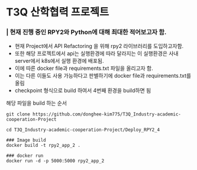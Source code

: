 # T3Q 산학협력 프로젝트
### | 현재 진행 중인 RPY2와 Python에 대해 최대한 적어보고자 함.
- 현재 Project에서 API Refactoring 을 위해 rpy2 라이브러리를 도입하고자함.
- 또한 해당 프로젝트에서 api는 실행환경에 따라 달라지는 이 실행환경은 사내 server에서 k8s에서 실행 환경에 배포됨.
- 이에 따른 docker file과 requirements.txt 파일을 올리고자 함.
- 이는 다른 이들도 사용 가능하다고 판별하기에 docker file과 requirements.txt를 올림
- checkpoint 형식으로 build 하여서 4번째 환경을 build하면 됨

해당 파일을 build 하는 순서
```
git clone https://github.com/donghee-kim775/T3Q_Industry-academic-cooperation-Project

cd T3Q_Industry-academic-cooperation-Project/Deploy_RPY2_4

### Image build
docker build -t rpy2_app_2 .

### docker run
docker run -d -p 5000:5000 rpy2_app_2
```
